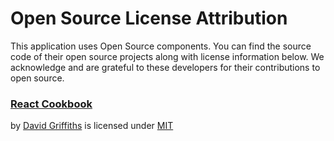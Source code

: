 # Open Source License Attribution

This application uses Open Source components. You can find the source
code of their open source projects along with license information below.
We acknowledge and are grateful to these developers for their contributions
to open source.

### [React Cookbook](https://github.com/dogriffiths/ReactCookbook-source/)
by [David Griffiths](https://github.com/dogriffiths) is licensed under [MIT](https://opensource.org/license/mit/)
